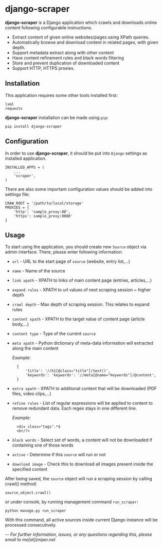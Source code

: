 django-scraper
==============

**django-scraper** is a Django application which crawls and downloads online content following configurable instructions.

* Extract content of given online websites/pages using XPath queries.
* Automatically browse and download content in related pages, with given depth.
* Support metadata extract along with other content
* Have content refinement rules and black words filtering
* Store and prevent duplication of downloaded content
* Support HTTP, HTTPS proxies.

Installation
------------
This application requires some other tools installed first:
    
    lxml
    requests

**django-scraper** installation can be made using `pip`:

    pip install django-scraper
    
Configuration
-------------
In order to use **django-scraper**, it should be put into `Django` settings as installed application.
    
    INSTALLED_APPS = (
        ...
        'scraper',
    )
    
There are also some important configuration values should be added into settings file:

    CRAW_ROOT = '/path/to/local/storage'
    PROXIES = {
        'http': 'sample_proxy:80',
        'https': sample_proxy:8080'
    }
    
Usage
-----
To start using the application, you should create new `Source` object via admin interface. There, please enter following information:
    
* `url` - URL to the start page of `source` (website, entry list,...)
* `name` - Name of the source
* `link xpath` - XPATH to links of main content page (entries, articles,...)
* `expand rules` - XPATH to url values of next scraping session ~ higher depth
* `crawl depth` - Max depth of scraping session. This relates to expand rules
* `content xpath` - XPATH to the target value of content page (article body,...)
* `content type` - Type of the current `source`
* `meta xpath` - Python dictionary of meta-data information will extracted along the main content

    *Example:*
        
        {
            'title': '//h1[@class="title"]/text()',
            'keywords': 'keywords': '//meta[@name="keywords"]/@content',
        }
* `extra xpath` - XPATH to additional content that will be downloaded (PDF files, video clips,...)
* `refine rules` - List of regular expressions will be applied to content to remove redundant data. Each regex stays in one different line.

    *Example:*
        
        <div class="tags".*$
        <br/?>

* `black words` - Select set of words, a content will not be downloaded if containing one of those words
* `active` - Determine if this `source` will run or not
* `download image` - Check this to download all images present inside the specified content

After being saved, the `source` object will run a scraping session by calling crawl() method:

    source_object.crawl()

or under console, by running management command `run_scraper`:
    
    python manage.py run_scraper
    
With this command, all active sources inside current Django instance will be processed consecutively.

--
*For further information, issues, or any questions regarding this, please email to me[at]zniper.net*
